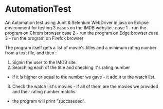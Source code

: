 # AutomationTest
An Automation test using Junit & Selenium WebDriver in java on Eclipse environment for testing 3 cases on the IMDB website : 
case 1 - run the program on Chrom browser
case 2 - run the program on Edge browser
case 3 - run the program on Firefox browser

The program itself gets a list of movie's titles and a minimum rating number from a text file, and then :
1) Signin the user to the IMDB site.
2) Searching each of the title and checking it's rating number 
- if it is higher or equal to the number we gave - it add it to the watch list.
3) Check the watch list's movies -  if all of them are the movies we provided and their rating number matchs
- the program will print "succsseded".


